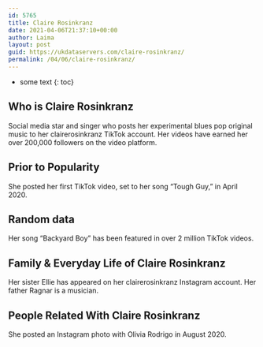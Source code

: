 ```yaml
---
id: 5765
title: Claire Rosinkranz
date: 2021-04-06T21:37:10+00:00
author: Laima
layout: post
guid: https://ukdataservers.com/claire-rosinkranz/
permalink: /04/06/claire-rosinkranz/
---
```


* some text
{: toc}


## Who is Claire Rosinkranz
                  
                  
                  
Social media star and singer who posts her experimental blues pop original music to her clairerosinkranz TikTok account. Her videos have earned her over 200,000 followers on the video platform. 
                  
              
            
              
            
                
                
                
## Prior to Popularity
                  
                  
                  
She posted her first TikTok video, set to her song &#8220;Tough Guy,&#8221; in April 2020. 
                  
              
            
              
            
                
                
                
## Random data
                  
                  
                  
Her song &#8220;Backyard Boy&#8221; has been featured in over 2 million TikTok videos. 
                  
              
            
              
            
                
                
                
## Family & Everyday Life of Claire Rosinkranz
                  
                  
                  
Her sister Ellie has appeared on her clairerosinkranz Instagram account. Her father Ragnar is a musician.
                  
              
            
              
            
                
                
                
## People Related With Claire Rosinkranz
                  
                  
                  
She posted an Instagram photo with Olivia Rodrigo in August 2020. 
                  
              
            
              
            
                
              
            
              
              
            
            
              
            
          
          
          